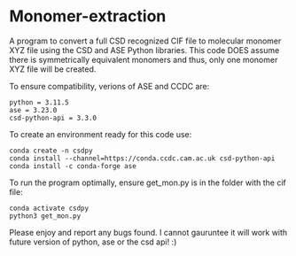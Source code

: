 # Monomer-extraction
A program to convert a full CSD recognized CIF file to molecular monomer XYZ file using the CSD and ASE Python libraries. This code DOES assume there is symmetrically equivalent monomers and thus, only one monomer XYZ file will be created.

To ensure compatibility, verions of ASE and CCDC are:
```
python = 3.11.5
ase = 3.23.0
csd-python-api = 3.3.0
```

To create an environment ready for this code use:

```
conda create -n csdpy
conda install --channel=https://conda.ccdc.cam.ac.uk csd-python-api
conda install -c conda-forge ase
```

To run the program optimally, ensure get_mon.py is in the folder with the cif file:
```
conda activate csdpy
python3 get_mon.py
```

Please enjoy and report any bugs found. I cannot gauruntee it will work with future version of python, ase or the csd api! :) 

